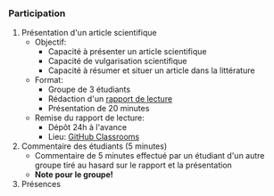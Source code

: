 ### Participation
1. Présentation d'un article scientifique
    - Objectif:
        - Capacité à présenter un article scientifique
        - Capacité de vulgarisation scientifique
        - Capacité à résumer et situer un article dans la littérature
    - Format:
        - Groupe de 3 étudiants
        - Rédaction d'un [rapport de lecture](https://github.com/mickaeltemporao/CMT3A-MSS-template/blob/master/README.md)
        - Présentation de 20 minutes
    - Remise du rapport de lecture:
        - Dépôt 24h à l'avance
        - Lieu: [GitHub Classrooms](https://classroom.github.com/classrooms/71120711-methode-des-sciences-sociales)
2. Commentaire des étudiants (5 minutes)
    - Commentaire de 5 minutes effectué par un étudiant d'un autre groupe tiré au hasard sur le rapport et la présentation
    - **Note pour le groupe!**
3. Présences

